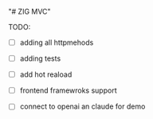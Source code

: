 "# ZIG MVC"

TODO:

* [ ]  adding all httpmehods
* [ ]  adding tests
* [ ] add hot reaload
* [ ]  frontend framewroks support
* [ ]  connect to openai an claude for demo


